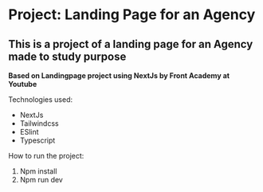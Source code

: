 # Project: Landing Page for an Agency

## This is a project of a landing page for an Agency made to study purpose

**Based on Landingpage project using NextJs by Front Academy at Youtube**

Technologies used:
* NextJs
* Tailwindcss
* ESlint
* Typescript

How to run the project:
1. Npm install 
2. Npm run dev